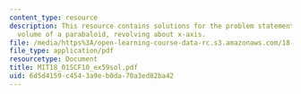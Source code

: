 ```yaml
---
content_type: resource
description: This resource contains solutions for the problem statements related to
  volume of a parabaloid, revolving about x-axis.
file: /media/https%3A/open-learning-course-data-rc.s3.amazonaws.com/18-01sc-single-variable-calculus-fall-2010/6d5d4159c4543a9eb0da70a3ed82ba42_MIT18_01SCF10_ex59sol.pdf
file_type: application/pdf
resourcetype: Document
title: MIT18_01SCF10_ex59sol.pdf
uid: 6d5d4159-c454-3a9e-b0da-70a3ed82ba42
---
```

